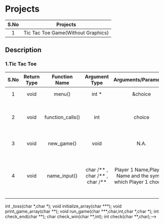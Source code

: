 # Projects
|S.No|Projects|
|:--:|:------:|
|1|Tic Tac Toe Game(Without Graphics)|

## Description ##
### 1.Tic Tac Toe ###
|S.No|Return Type|Function Name|Argument Type|Arguments/Parameters|Purpose|
|:--:|:---------:|:-----------:|:-----------:|:------------------:|:-----:|
| 1  |   void    |   menu()    |    int \*   |     &choice        |To Print Menu|
| 2  |   void    |function_calls()| int      |      choice        |To Handle Different Function Calls|
| 3  |   void    |  new_game() |    void     |       N.A.         |To Start A New Game|
| 4  |   void    | name_input()| char /** , char /** , char /** |Player 1 Name,Player 2 Name and the symbol which Player 1 chooses|To take <!--input player names and symbol|
int _toss(char *,char *);
void initialize_array(char ***);
void print_game_array(char **);
void run_game(char ***,char,int,char *,char *);
int check_end(char **);
char check_win(char **,int);
int check(char **,char);-->
